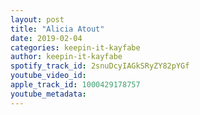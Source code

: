 ```yaml
---
layout: post
title: "Alicia Atout"
date: 2019-02-04
categories: keepin-it-kayfabe
author: keepin-it-kayfabe
spotify_track_id: 2snuDcyIAGkSRyZY82pYGf
youtube_video_id: 
apple_track_id: 1000429178757
youtube_metadata: 
---
```

